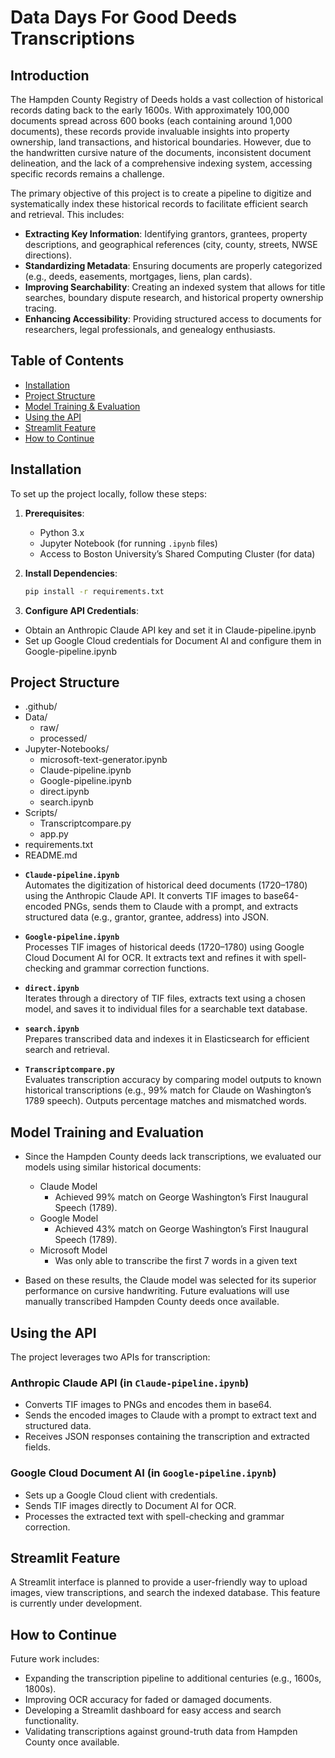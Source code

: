 # Data Days For Good Deeds Transcriptions

## Introduction

The Hampden County Registry of Deeds holds a vast collection of historical records dating back to the early 1600s. With approximately 100,000 documents spread across 600 books (each containing around 1,000 documents), these records provide invaluable insights into property ownership, land transactions, and historical boundaries. However, due to the handwritten cursive nature of the documents, inconsistent document delineation, and the lack of a comprehensive indexing system, accessing specific records remains a challenge.

The primary objective of this project is to create a pipeline to digitize and systematically index these historical records to facilitate efficient search and retrieval. This includes:

- **Extracting Key Information**: Identifying grantors, grantees, property descriptions, and geographical references (city, county, streets, NWSE directions).
- **Standardizing Metadata**: Ensuring documents are properly categorized (e.g., deeds, easements, mortgages, liens, plan cards).
- **Improving Searchability**: Creating an indexed system that allows for title searches, boundary dispute research, and historical property ownership tracing.
- **Enhancing Accessibility**: Providing structured access to documents for researchers, legal professionals, and genealogy enthusiasts.

## Table of Contents

- [Installation](#installation)
- [Project Structure](#project-structure)
- [Model Training & Evaluation](#model-training--evaluation)
- [Using the API](#using-the-api)
- [Streamlit Feature](#streamlit-feature)
- [How to Continue](#how-to-continue)

## Installation

To set up the project locally, follow these steps:

1. **Prerequisites**:
   - Python 3.x
   - Jupyter Notebook (for running `.ipynb` files)
   - Access to Boston University’s Shared Computing Cluster (for data)

2. **Install Dependencies**:
   ```bash
   pip install -r requirements.txt

3. **Configure API Credentials**:
  - Obtain an Anthropic Claude API key and set it in Claude-pipeline.ipynb
  - Set up Google Cloud credentials for Document AI and configure them in Google-pipeline.ipynb


## Project Structure


* .github/
* Data/
  * raw/
  * processed/
* Jupyter-Notebooks/
  * microsoft-text-generator.ipynb
  * Claude-pipeline.ipynb
  * Google-pipeline.ipynb
  * direct.ipynb
  * search.ipynb
* Scripts/
  * Transcriptcompare.py
  * app.py
* requirements.txt
* README.md


- **`Claude-pipeline.ipynb`**  
  Automates the digitization of historical deed documents (1720–1780) using the Anthropic Claude API. It converts TIF images to base64-encoded PNGs, sends them to Claude with a prompt, and extracts structured data (e.g., grantor, grantee, address) into JSON.

- **`Google-pipeline.ipynb`**  
  Processes TIF images of historical deeds (1720–1780) using Google Cloud Document AI for OCR. It extracts text and refines it with spell-checking and grammar correction functions.

- **`direct.ipynb`**  
  Iterates through a directory of TIF files, extracts text using a chosen model, and saves it to individual files for a searchable text database.

- **`search.ipynb`**  
  Prepares transcribed data and indexes it in Elasticsearch for efficient search and retrieval.

- **`Transcriptcompare.py`**  
  Evaluates transcription accuracy by comparing model outputs to known historical transcriptions (e.g., 99% match for Claude on Washington’s 1789 speech). Outputs percentage matches and mismatched words.

## Model Training and Evaluation
  - Since the Hampden County deeds lack transcriptions, we evaluated our models using similar historical documents:

    - Claude Model
      - Achieved 99% match on George Washington’s First Inaugural Speech (1789).
    - Google Model
      - Achieved 43% match on George Washington’s First Inaugural Speech (1789).
    - Microsoft Model
      - Was only able to transcribe the first 7 words in a given text

  - Based on these results, the Claude model was selected for its superior performance on cursive handwriting. Future evaluations will use manually transcribed Hampden County deeds once available.
  

## Using the API

The project leverages two APIs for transcription:

### Anthropic Claude API (in `Claude-pipeline.ipynb`)
- Converts TIF images to PNGs and encodes them in base64.
- Sends the encoded images to Claude with a prompt to extract text and structured data.
- Receives JSON responses containing the transcription and extracted fields.

### Google Cloud Document AI (in `Google-pipeline.ipynb`)
- Sets up a Google Cloud client with credentials.
- Sends TIF images directly to Document AI for OCR.
- Processes the extracted text with spell-checking and grammar correction.

## Streamlit Feature

A Streamlit interface is planned to provide a user-friendly way to upload images, view transcriptions, and search the indexed database. This feature is currently under development.

## How to Continue

Future work includes:

- Expanding the transcription pipeline to additional centuries (e.g., 1600s, 1800s).
- Improving OCR accuracy for faded or damaged documents.
- Developing a Streamlit dashboard for easy access and search functionality.
- Validating transcriptions against ground-truth data from Hampden County once available.
